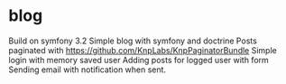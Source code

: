 blog
====

Build on symfony 3.2
Simple blog with symfony and doctrine
Posts paginated with https://github.com/KnpLabs/KnpPaginatorBundle
Simple login with memory saved user
Adding posts for logged user with form
Sending email with notification when sent.
